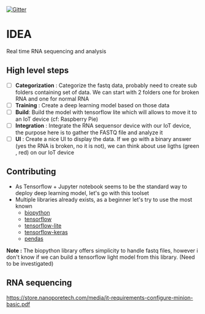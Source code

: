 [![Gitter](https://badges.gitter.im/IDEA-room/community.svg)](https://gitter.im/IDEA-room/community?utm_source=badge&utm_medium=badge&utm_campaign=pr-badge)

# IDEA

Real time RNA sequencing and analysis

## High level steps

- [ ] **Categorization** : Categorize the fastq data, probably need to create sub folders containing set of data. We can start with 2 folders one for broken RNA and one for normal RNA
- [ ] **Training** : Create a deep learning model based on those data
- [ ] **Build**: Build the model with tensorflow lite which will allows to move it to an IoT device (cf: Raspberry Pie)
- [ ] **Integration** : Integrate the RNA sequensor device with our IoT device, the purpose here is to gather the FASTQ file and analyze it
- [ ] **UI** : Create a nice UI to display the data. If we go with a binary answer (yes the RNA is broken, no it is not), we can think about use ligths (green , red) on our IoT device

## Contributing

- As Tensorflow + Jupyter notebook seems to be the standard way to deploy deep learning model, let's go with this toolset
- Multiple libraries already exists, as a beginner let's try to use the most known
    - [biopython](https://biopython.org/)
    - [tensorflow](https://www.tensorflow.org/)
    - [tensorflow-lite](https://www.tensorflow.org/lite)
    - [tensorflow-keras](https://www.tensorflow.org/guide/keras)
    - [pendas](https://pandas.pydata.org/)
    
**Note :** The biopython library offers simplicity to handle fastq files, however i don't know if we can build a tensorflow light model from this library. (Need to be investigated)


## RNA sequencing

https://store.nanoporetech.com/media/it-requirements-configure-minion-basic.pdf
